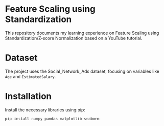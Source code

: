 # Feature Scaling using Standardization
This repository documents my learning experience on Feature Scaling using Standardization/Z-score Normalization based on a YouTube tutorial.

# Dataset
The project uses the Social_Network_Ads dataset, focusing on variables like  `Age` and `EstimatedSalary`.

# Installation
Install the necessary libraries using pip:
```bash
pip install numpy pandas matplotlib seaborn
